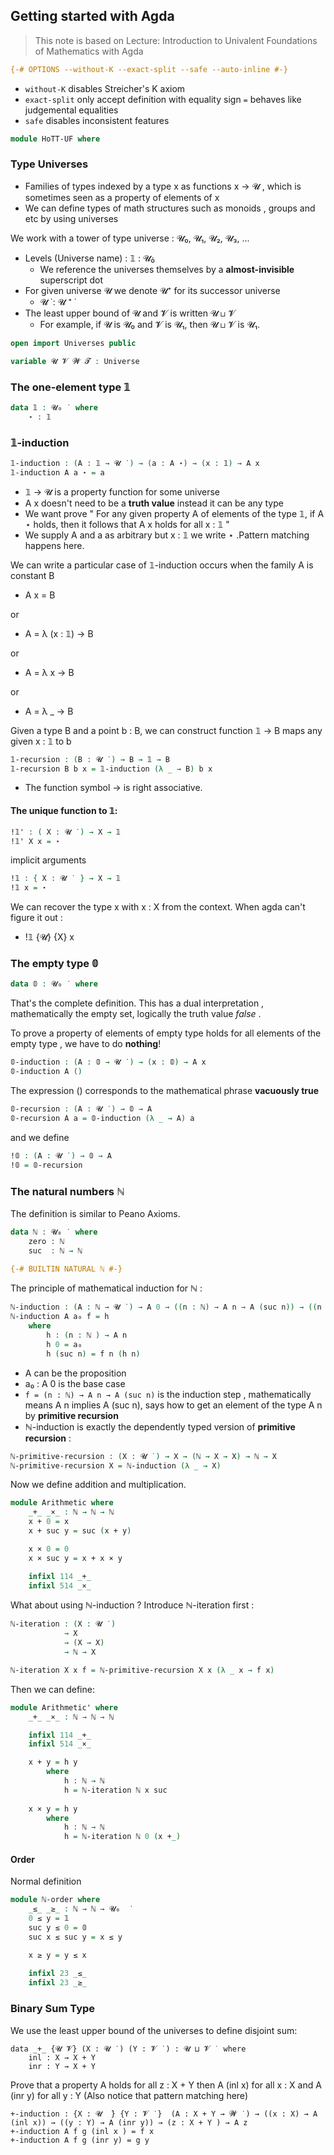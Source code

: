 ## Getting started with Agda

> This note is based on Lecture: Introduction to Univalent Foundations of Mathematics with Agda
 
```agda
{-# OPTIONS --without-K --exact-split --safe --auto-inline #-}
```

- `without-K` disables Streicher's K axiom
- `exact-split` only accept definition with equality sign `=` behaves like judgemental equalities
- `safe` disables inconsistent features


```agda
module HoTT-UF where
```

### Type Universes
- Families of types indexed by a type x as functions x → 𝓤 , which is sometimes seen as a property of elements of x
- We can define types of math structures such as monoids , groups and etc by using universes

We work with a tower of type universe : 𝓤₀, 𝓤₁, 𝓤₂, 𝓤₃, ...

- Levels (Universe name) : 𝟙 : 𝓤₀̇
    - We reference the universes themselves by a **almost-invisible** superscript dot
- For given universe 𝓤 we denote 𝓤⁺ for its successor universe
    - 𝓤 ̇ : 𝓤 ⁺ ̇
- The least upper bound of 𝓤 and 𝓥 is written 𝓤 ⊔ 𝓥 
    - For example, if 𝓤 is 𝓤₀ and 𝓥 is 𝓤₁, then 𝓤 ⊔ 𝓥 is 𝓤₁.

```agda 
open import Universes public

variable 𝓤 𝓥 𝓦 𝓣 : Universe
```

### The one-element type 𝟙 

```agda 
data 𝟙 : 𝓤₀ ̇  where 
    ⋆ : 𝟙
```

### 𝟙-induction 

```agda
𝟙-induction : (A : 𝟙 → 𝓤 ̇ ) → (a : A ⋆) → (x : 𝟙) → A x
𝟙-induction A a ⋆ = a
``` 

- 𝟙 → 𝓤 is a property function for some universe
- A x  doesn't need to be a **truth value** instead it can be any type
- We want prove " For any given property A of elements of the type 𝟙, if A ⋆ holds, then it follows that A x holds for all x : 𝟙 "
- We supply A and a as arbitrary but x : 𝟙 we write ⋆ .Pattern matching happens here.

We can write a particular case of 𝟙-induction occurs when the family A is constant B

- A x = B 

or 

- A = λ (x : 𝟙) → B

or

- A = λ x → B 

or 

- A = λ _ → B 

Given a type B and a point b : B, we can construct function 𝟙 → B maps any given x : 𝟙 to b

```agda
𝟙-recursion : (B : 𝓤 ̇ ) → B → 𝟙 → B
𝟙-recursion B b x = 𝟙-induction (λ _ → B) b x
```

- The function symbol → is right associative.

#### The unique function to 𝟙:

```agda 
!𝟙' : ( X : 𝓤 ̇ ) → X → 𝟙
!𝟙' X x = ⋆
```

implicit arguments 
```agda 
!𝟙 : { X : 𝓤 ̇  } → X → 𝟙
!𝟙 x = ⋆
```

We can recover the type x with x : X from the context. When agda can't figure it out :

- !𝟙 {𝓤} {X} x 

### The empty type 𝟘

```agda 
data 𝟘 : 𝓤₀ ̇  where
```

That's the complete definition. This has a dual interpretation , mathematically the empty set, logically the truth value *false* .

To prove a property of elements of empty type holds for all elements of the empty type , we have to do **nothing**!

```agda 
𝟘-induction : (A : 𝟘 → 𝓤 ̇ ) → (x : 𝟘) → A x 
𝟘-induction A ()
```

The expression () corresponds to the mathematical phrase **vacuously true**

```agda 
𝟘-recursion : (A : 𝓤 ̇ ) → 𝟘 → A
𝟘-recursion A a = 𝟘-induction (λ _ → A) a
```

and we define 
```agda 
!𝟘 : (A : 𝓤 ̇ ) → 𝟘 → A 
!𝟘 = 𝟘-recursion   
```
### The natural numbers ℕ 

The definition is similar to Peano Axioms.

```agda 
data ℕ : 𝓤₀ ̇  where 
    zero : ℕ
    suc  : ℕ → ℕ

{-# BUILTIN NATURAL ℕ #-}
```

The principle of mathematical induction for ℕ :
```agda 
ℕ-induction : (A : ℕ → 𝓤 ̇ ) → A 0 → ((n : ℕ) → A n → A (suc n)) → ((n : ℕ) → A n )
ℕ-induction A a₀ f = h
    where 
        h : (n : ℕ ) → A n
        h 0 = a₀ 
        h (suc n) = f n (h n)
```

- A can be the proposition
- a₀ : A 0 is the base case
- `f = (n : ℕ) → A n → A (suc n)` is the induction step , mathematically means A n implies A (suc n), says how to get an element of the type A n by **primitive recursion**
- ℕ-induction is exactly the dependently typed version of **primitive recursion** :

```agda 
ℕ-primitive-recursion : (X : 𝓤 ̇ ) → X → (ℕ → X → X) → ℕ → X 
ℕ-primitive-recursion X = ℕ-induction (λ _ → X)
```

Now we define addition and multiplication.

```agda
module Arithmetic where
    _+_ _×_ : ℕ → ℕ → ℕ
    x + 0 = x 
    x + suc y = suc (x + y)

    x × 0 = 0
    x × suc y = x + x × y

    infixl 114 _+_
    infixl 514 _×_
```

What about using ℕ-induction ? Introduce ℕ-iteration first : 

```agda 
ℕ-iteration : (X : 𝓤 ̇ )
            → X
            → (X → X)
            → ℕ → X

ℕ-iteration X x f = ℕ-primitive-recursion X x (λ _ x → f x)
```

Then we can define:

```agda 
module Arithmetic' where
    _+_ _×_ : ℕ → ℕ → ℕ

    infixl 114 _+_
    infixl 514 _×_

    x + y = h y
        where
            h : ℕ → ℕ
            h = ℕ-iteration ℕ x suc 
    
    x × y = h y
        where 
            h : ℕ → ℕ
            h = ℕ-iteration ℕ 0 (x +_)
``` 

#### Order
Normal definition

```agda 
module ℕ-order where 
    _≤_ _≥_ : ℕ → ℕ → 𝓤₀  ̇
    0 ≤ y = 𝟙
    suc y ≤ 0 = 𝟘 
    suc x ≤ suc y = x ≤ y

    x ≥ y = y ≤ x
    
    infixl 23 _≤_
    infixl 23 _≥_
```

### Binary Sum Type
We use the least upper bound of the universes to define disjoint sum:
```
data _+_ {𝓤 𝓥} (X : 𝓤 ̇ ) (Y : 𝓥 ̇ ) : 𝓤 ⊔ 𝓥 ̇  where
    inl : X → X + Y
    inr : Y → X + Y
```

Prove that a property A holds for all z : X + Y then A (inl x) for all x : X and A (inr y) for all y : Y (Also notice that pattern matching here)
```
+-induction : {X : 𝓤  ̇} {Y : 𝓥 ̇ }  (A : X + Y → 𝓦 ̇ ) → ((x : X) → A (inl x)) → ((y : Y) → A (inr y)) → (z : X + Y ) → A z
+-induction A f g (inl x ) = f x 
+-induction A f g (inr y) = g y
```
